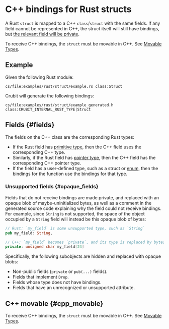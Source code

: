 # C++ bindings for Rust structs

A Rust `struct` is mapped to a C++ `class`/`struct` with the same fields. If any
field cannot be represented in C++, the struct itself will still have bindings,
but [the relevant field will be private](#opaque_fields).

To receive C++ bindings, the `struct` must be movable in C++. See
[Movable Types](movable_types).

## Example

Given the following Rust module:

```live-snippet
cs/file:examples/rust/struct/example.rs class:Struct
```

Crubit will generate the following bindings:

<!-- Note: Kythe currently indexes this as class `CRUBIT_INTERNAL_RUST_TYPE` because it doesn't have a build rule. -->

```live-snippet
cs/file:examples/rust/struct/example_generated.h class:CRUBIT_INTERNAL_RUST_TYPE|Struct
```

## Fields {#fields}

The fields on the C++ class are the corresponding Rust types:

*   If the Rust field has [primitive type](../types/primitive), then the C++
    field uses the corresponding C++ type.
*   Similarly, if the Rust field has [pointer type](../types/pointer), then the
    C++ field has the corresponding C++ pointer type.
*   If the field has a user-defined type, such as a struct or [enum](enums),
    then the bindings for the function use the bindings for that type.

### Unsupported fields {#opaque_fields}

Fields that do not receive bindings are made private, and replaced with an
opaque blob of maybe-uninitialized bytes, as well as a comment in the generated
source code explaining why the field could not receive bindings. For example,
since `String` is not supported, the space of the object occupied by a `String`
field will instead be this opaque blob of bytes:

```rust {.bad}
// Rust: `my_field` is some unsupported type, such as `String`
pub my_field: String,
```

```c++ {.bad}
// C++: `my_field` becomes `private`, and its type is replaced by bytes.
private: unsigned char my_field[24]
```

Specifically, the following subobjects are hidden and replaced with opaque
blobs:

*   Non-public fields (`private` or `pub(...)` fields).
*   Fields that implement `Drop`.
*   Fields whose type does not have bindings.
*   Fields that have an unrecognized or unsupported attribute.

## C++ movable {#cpp_movable}

To receive C++ bindings, the `struct` must be movable in C++. See
[Movable Types](movable_types).

